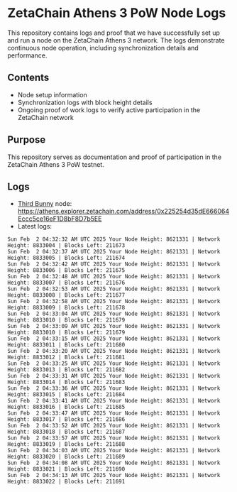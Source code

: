 # ZetaChain Athens 3 PoW Node Logs
This repository contains logs and proof that we have successfully set up and run a node on the ZetaChain Athens 3 network. The logs demonstrate continuous node operation, including synchronization details and performance.

## Contents
- Node setup information
- Synchronization logs with block height details
- Ongoing proof of work logs to verify active participation in the ZetaChain network

## Purpose
This repository serves as documentation and proof of participation in the ZetaChain Athens 3 PoW testnet.

## Logs

- [Third Bunny](https://thirdbunny.xyz/) node: https://athens.explorer.zetachain.com/address/0x225254d35dE666064Eccc5ce16eF1D8bF8D7b5EE
- Latest logs:
```
Sun Feb  2 04:32:32 AM UTC 2025 Your Node Height: 8621331 | Network Height: 8833004 | Blocks Left: 211673
Sun Feb  2 04:32:37 AM UTC 2025 Your Node Height: 8621331 | Network Height: 8833005 | Blocks Left: 211674
Sun Feb  2 04:32:42 AM UTC 2025 Your Node Height: 8621331 | Network Height: 8833006 | Blocks Left: 211675
Sun Feb  2 04:32:48 AM UTC 2025 Your Node Height: 8621331 | Network Height: 8833007 | Blocks Left: 211676
Sun Feb  2 04:32:53 AM UTC 2025 Your Node Height: 8621331 | Network Height: 8833008 | Blocks Left: 211677
Sun Feb  2 04:32:58 AM UTC 2025 Your Node Height: 8621331 | Network Height: 8833009 | Blocks Left: 211678
Sun Feb  2 04:33:04 AM UTC 2025 Your Node Height: 8621331 | Network Height: 8833010 | Blocks Left: 211679
Sun Feb  2 04:33:09 AM UTC 2025 Your Node Height: 8621331 | Network Height: 8833010 | Blocks Left: 211679
Sun Feb  2 04:33:15 AM UTC 2025 Your Node Height: 8621331 | Network Height: 8833011 | Blocks Left: 211680
Sun Feb  2 04:33:20 AM UTC 2025 Your Node Height: 8621331 | Network Height: 8833012 | Blocks Left: 211681
Sun Feb  2 04:33:25 AM UTC 2025 Your Node Height: 8621331 | Network Height: 8833013 | Blocks Left: 211682
Sun Feb  2 04:33:31 AM UTC 2025 Your Node Height: 8621331 | Network Height: 8833014 | Blocks Left: 211683
Sun Feb  2 04:33:36 AM UTC 2025 Your Node Height: 8621331 | Network Height: 8833015 | Blocks Left: 211684
Sun Feb  2 04:33:41 AM UTC 2025 Your Node Height: 8621331 | Network Height: 8833016 | Blocks Left: 211685
Sun Feb  2 04:33:47 AM UTC 2025 Your Node Height: 8621331 | Network Height: 8833017 | Blocks Left: 211686
Sun Feb  2 04:33:52 AM UTC 2025 Your Node Height: 8621331 | Network Height: 8833018 | Blocks Left: 211687
Sun Feb  2 04:33:57 AM UTC 2025 Your Node Height: 8621331 | Network Height: 8833019 | Blocks Left: 211688
Sun Feb  2 04:34:03 AM UTC 2025 Your Node Height: 8621331 | Network Height: 8833020 | Blocks Left: 211689
Sun Feb  2 04:34:08 AM UTC 2025 Your Node Height: 8621331 | Network Height: 8833021 | Blocks Left: 211690
Sun Feb  2 04:34:13 AM UTC 2025 Your Node Height: 8621331 | Network Height: 8833022 | Blocks Left: 211691
```
